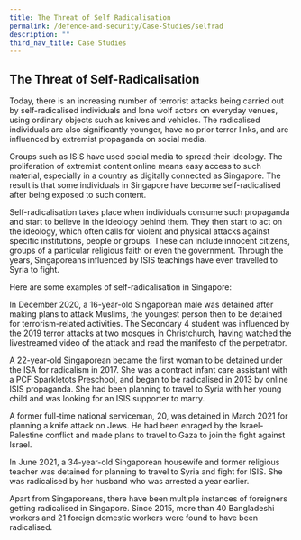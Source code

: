 ```yaml
---
title: The Threat of Self Radicalisation
permalink: /defence-and-security/Case-Studies/selfrad
description: ""
third_nav_title: Case Studies
---
```

## The Threat of Self-Radicalisation

Today, there is an increasing number of terrorist attacks being carried out by self-radicalised individuals and lone wolf actors on everyday venues, using ordinary objects such as knives and vehicles. The radicalised individuals are also significantly younger, have no prior terror links, and are influenced by extremist propaganda on social media. 

Groups such as ISIS have used social media to spread their ideology. The proliferation of extremist content online means easy access to such material, especially in a country as digitally connected as Singapore. The result is that some individuals in Singapore have become self-radicalised after being exposed to such content.

Self-radicalisation takes place when individuals consume such propaganda and start to believe in the ideology behind them. They then start to act on the ideology, which often calls for violent and physical attacks against specific institutions, people or groups. These can include innocent citizens, groups of a particular religious faith or even the government. Through the years, Singaporeans influenced by ISIS teachings have even travelled to Syria to fight.

Here are some examples of self-radicalisation in Singapore: 

In December 2020, a 16-year-old Singaporean male was detained after making plans to attack Muslims, the youngest person then to be detained for terrorism-related activities.  The Secondary 4 student was influenced by the 2019 terror attacks at two mosques in Christchurch, having watched the livestreamed video of the attack and read the manifesto of the perpetrator. 

A 22-year-old Singaporean became the first woman to be detained under the ISA for radicalism in 2017. She was a contract infant care assistant with a PCF Sparkletots Preschool, and began to be radicalised in 2013 by online ISIS propaganda. She had been planning to travel to Syria with her young child and was looking for an ISIS supporter to marry.

A former full-time national serviceman, 20, was detained in March 2021 for planning a knife attack on Jews. He had been enraged by the Israel-Palestine conflict and made plans to travel to Gaza to join the fight against Israel.

In June 2021, a 34-year-old Singaporean housewife and former religious teacher was detained for planning to travel to Syria and fight for ISIS. She was radicalised by her husband who was arrested a year earlier.

Apart from Singaporeans, there have been multiple instances of foreigners getting radicalised in Singapore. Since 2015, more than 40 Bangladeshi workers and 21 foreign domestic workers were found to have been radicalised.